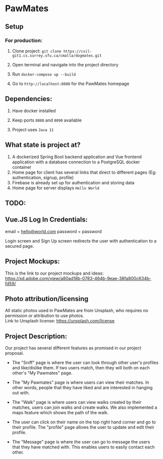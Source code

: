 # PawMates

## Setup

### For production:

1. Clone project: `git clone https://csil-git1.cs.surrey.sfu.ca/cmalla/dogmates.git`

1. Open terminal and navigate into the project directory

1. Run `docker-compose up --build`

1. Go to `http://localhost:8080` for the PawMates homepage

## Dependencies:

1. Have docker installed

1. Keep ports `8080` and `8090` available

1. Project uses `Java 11`

## What state is project at?

1. A dockerized Spring Boot backend application and Vue frontend application with a database connection to a PostgreSQL docker container
1. Home page for client has several links that direct to different pages (Eg: authentication, signup, profile)
1. Firebase is already set up for authentication and storing data
1. Home page for server displays `Hello World`

## TODO:





## Vue.JS Log In Credentials:

email = hello@world.com
password = password

Login screen and Sign Up screen redirects the user with authentication to a secured page.

## Project Mockups:

This is the link to our project mockups and ideas:\
https://xd.adobe.com/view/a80ad18b-0783-464b-9eae-38fa800c634b-fd59/

## Photo attribution/licensing

All static photos used in PawMates are from Unsplash, who requires no permission or attribution to use photos.\
Link to Unsplash license: https://unsplash.com/license


## Project Description:


Our project has several different features as promised in our project proposal. 

* The "Sniff" page is where the user can look through other user's profiles and like/dislike them. If two users match, then they will both 
  on each other's "My Pawmates" page. 

* The "My Pawmates" page is where users can view their matches. In other words, people that they have liked and are interested in hanging out with.

* The "Walk" page is where users can view walks created by their matches, users can join walks and create walks. We also implemented a maps feature which
  shows the path of the walk. 

* The user can click on their name on the top right hand corner and go to their profile. The "profile" page allows the user to update and edit their profile. 

* The "Message" page is where the user can go to message the users that they have matched with. This enables users to easily contact each other. 
